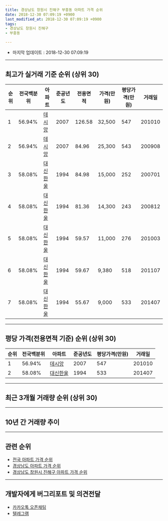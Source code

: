 ```yaml
---
title: 경상남도 창원시 진해구 부흥동 아파트 가격 순위
date: 2018-12-30 07:09:19 +0900
last_modified_at: 2018-12-30 07:09:19 +0900
tags:
- 경상남도 창원시 진해구
- 부흥동

---
```


* 마지막 업데이트 : 2018-12-30 07:09:19

---

## 최고가 실거래 기준 순위 (상위 30)


|순위|전국백분위|아파트|준공년도|전용면적|가격(만원)|평당가격(만원)|거래일|
|---|---|---|---|---|---|---|---|
|1|56.94%|[데시앙](https://search.naver.com/search.naver?query=%EA%B2%BD%EC%83%81%EB%82%A8%EB%8F%84+%EC%B0%BD%EC%9B%90%EC%8B%9C+%EC%A7%84%ED%95%B4%EA%B5%AC+%EB%B6%80%ED%9D%A5%EB%8F%99+%EB%8D%B0%EC%8B%9C%EC%95%99)|2007|126.58|32,500|547|201010|
|2|56.94%|[데시앙](https://search.naver.com/search.naver?query=%EA%B2%BD%EC%83%81%EB%82%A8%EB%8F%84+%EC%B0%BD%EC%9B%90%EC%8B%9C+%EC%A7%84%ED%95%B4%EA%B5%AC+%EB%B6%80%ED%9D%A5%EB%8F%99+%EB%8D%B0%EC%8B%9C%EC%95%99)|2007|84.96|25,300|543|200908|
|3|58.08%|[대신한울](https://search.naver.com/search.naver?query=%EA%B2%BD%EC%83%81%EB%82%A8%EB%8F%84+%EC%B0%BD%EC%9B%90%EC%8B%9C+%EC%A7%84%ED%95%B4%EA%B5%AC+%EB%B6%80%ED%9D%A5%EB%8F%99+%EB%8C%80%EC%8B%A0%ED%95%9C%EC%9A%B8)|1994|84.98|15,000|252|200701|
|4|58.08%|[대신한울](https://search.naver.com/search.naver?query=%EA%B2%BD%EC%83%81%EB%82%A8%EB%8F%84+%EC%B0%BD%EC%9B%90%EC%8B%9C+%EC%A7%84%ED%95%B4%EA%B5%AC+%EB%B6%80%ED%9D%A5%EB%8F%99+%EB%8C%80%EC%8B%A0%ED%95%9C%EC%9A%B8)|1994|81.36|14,300|243|200812|
|5|58.08%|[대신한울](https://search.naver.com/search.naver?query=%EA%B2%BD%EC%83%81%EB%82%A8%EB%8F%84+%EC%B0%BD%EC%9B%90%EC%8B%9C+%EC%A7%84%ED%95%B4%EA%B5%AC+%EB%B6%80%ED%9D%A5%EB%8F%99+%EB%8C%80%EC%8B%A0%ED%95%9C%EC%9A%B8)|1994|59.57|11,000|276|201003|
|6|58.08%|[대신한울](https://search.naver.com/search.naver?query=%EA%B2%BD%EC%83%81%EB%82%A8%EB%8F%84+%EC%B0%BD%EC%9B%90%EC%8B%9C+%EC%A7%84%ED%95%B4%EA%B5%AC+%EB%B6%80%ED%9D%A5%EB%8F%99+%EB%8C%80%EC%8B%A0%ED%95%9C%EC%9A%B8)|1994|59.67|9,380|518|201107|
|7|58.08%|[대신한울](https://search.naver.com/search.naver?query=%EA%B2%BD%EC%83%81%EB%82%A8%EB%8F%84+%EC%B0%BD%EC%9B%90%EC%8B%9C+%EC%A7%84%ED%95%B4%EA%B5%AC+%EB%B6%80%ED%9D%A5%EB%8F%99+%EB%8C%80%EC%8B%A0%ED%95%9C%EC%9A%B8)|1994|55.67|9,000|533|201407|


---

## 평당 가격(전용면적 기준) 순위 (상위 30)


|순위|전국백분위|아파트|준공년도|평당가격(만원)|거래일|
|---|---|---|---|---|---|
|1|56.94%|[데시앙](https://search.naver.com/search.naver?query=%EA%B2%BD%EC%83%81%EB%82%A8%EB%8F%84+%EC%B0%BD%EC%9B%90%EC%8B%9C+%EC%A7%84%ED%95%B4%EA%B5%AC+%EB%B6%80%ED%9D%A5%EB%8F%99+%EB%8D%B0%EC%8B%9C%EC%95%99)|2007|547|201010|
|2|58.08%|[대신한울](https://search.naver.com/search.naver?query=%EA%B2%BD%EC%83%81%EB%82%A8%EB%8F%84+%EC%B0%BD%EC%9B%90%EC%8B%9C+%EC%A7%84%ED%95%B4%EA%B5%AC+%EB%B6%80%ED%9D%A5%EB%8F%99+%EB%8C%80%EC%8B%A0%ED%95%9C%EC%9A%B8)|1994|533|201407|


---

## 최근 3개월 거래량 순위 (상위 30)


<div style="width:100%;">
    <canvas id="deal_count_ranking" height="250"></canvas>
</div>


<script>
new Chart(document.getElementById("deal_count_ranking"), {
    type: 'horizontalBar',
    data: {
        labels: ['대신한울', '데시앙'],
        datasets: [{
            label: '실거래 수',
            data: [1, 1],
            borderColor: "rgba(255, 0, 128, 1)",
            backgroundColor: "rgba(255, 0, 128, 0.5)",
            fill: false,
        }]
    },
    options: {
        responsive: true,
        title: {
            display: true,
            text: '최근 3개월 거래량 순위'
        },
        tooltips: {
            mode: 'index',
            intersect: false,
            callbacks: {
                title: function(tooltipItems, data) {
                    return "실거래 수:";
                },
                label: function(tooltipItem, data) {
                    return data.labels[tooltipItem.index] + ": " + tooltipItem.xLabel;
                }
            }
        },
        hover: {
            mode: 'nearest',
            intersect: true
        },
        scales: {
            xAxes: [{
                display: true,
                scaleLabel: {
                    display: true,
                    labelString: '실거래 수'
                },
                ticks: {
                    suggestedMin: 0,
                }
            }],
            yAxes: [{
                display: true,
                ticks: {
                    autoSkip: false,
                    callback: function(value, index, values) {
                        if (value.length > 15)
                            return value.substr(0, 13) + "...";
                        else
                            return value;
                    }
                },
                scaleLabel: {
                    display: false,
                }
            }]
        }
    }
});

</script>


---

## 10년 간 거래량 추이


<div style="width:100%;">
    <canvas id="deal_progress" height="250"></canvas>
</div>

<script>
new Chart(document.getElementById("deal_progress"), {
    type: 'line',
    data: {
        labels: ['200812','200901','200902','200903','200904','200905','200906','200907','200908','200909','200910','200911','200912','201001','201002','201003','201004','201005','201006','201007','201008','201009','201010','201011','201012','201101','201102','201103','201104','201105','201106','201107','201108','201109','201110','201111','201112','201201','201202','201203','201204','201205','201206','201207','201208','201209','201210','201211','201212','201301','201302','201303','201304','201305','201306','201307','201308','201309','201310','201311','201312','201401','201402','201403','201404','201405','201406','201407','201408','201409','201410','201411','201412','201501','201502','201503','201504','201505','201506','201507','201508','201509','201510','201511','201512','201601','201602','201603','201604','201605','201606','201607','201608','201609','201610','201611','201612','201701','201702','201703','201704','201705','201706','201707','201708','201709','201710','201711','201712','201801','201802','201803','201804','201805','201806','201807','201808','201809','201810','201811','201812'],
        datasets: [{
            label: '실거래 수',
            pointRadius: 1,
            data: [2, 0, 1, 2, 0, 0, 1, 0, 2, 1, 1, 1, 4, 0, 3, 8, 3, 3, 20, 0, 3, 3, 10, 24, 28, 19, 19, 5, 4, 2, 1, 5, 2, 2, 1, 2, 3, 1, 2, 0, 4, 0, 2, 1, 1, 0, 0, 2, 2, 2, 2, 2, 0, 0, 2, 3, 1, 0, 3, 2, 0, 0, 1, 4, 0, 4, 1, 3, 3, 4, 6, 1, 0, 2, 2, 3, 2, 0, 6, 1, 1, 3, 4, 2, 1, 1, 1, 1, 2, 1, 1, 0, 3, 2, 3, 1, 1, 2, 1, 2, 0, 1, 0, 0, 0, 0, 0, 0, 1, 0, 0, 2, 1, 0, 1, 1, 1, 0, 1, 1, 0],
            borderColor: "rgba(255, 201, 14, 1)",
            backgroundColor: "rgba(255, 201, 14, 0.5)",
            fill: true,
        }]
    },
    options: {
        responsive: true,
        title: {
            display: true,
            text: '10년간 거래량 추이'
        },
        tooltips: {
            mode: 'index',
            intersect: false,
        },
        hover: {
            mode: 'nearest',
            intersect: true
        },
        scales: {
            xAxes: [{
                display: true,
                scaleLabel: {
                    display: true,
                    labelString: '년/월'
                }
            }],
            yAxes: [{
                display: true,
                ticks: {
                    suggestedMin: 0,
                },
                scaleLabel: {
                    display: true,
                    labelString: '실거래 수'
                }
            }]
        }
    }
});

</script>


---

## 관련 순위

- [전국 아파트 가격 순위](https://inasie.github.io/apt-ranking/전국)
- [경상남도 아파트 가격 순위](https://inasie.github.io/apt-ranking/경상남도)
- [경상남도 창원시 진해구 아파트 가격 순위](https://inasie.github.io/apt-ranking/경상남도-창원시-진해구)


---

## 개발자에게 버그리포트 및 의견전달

- [카카오톡 오픈채팅](https://open.kakao.com/o/gLJUAP4)
- [텔레그램](https://t.me/inasie)

